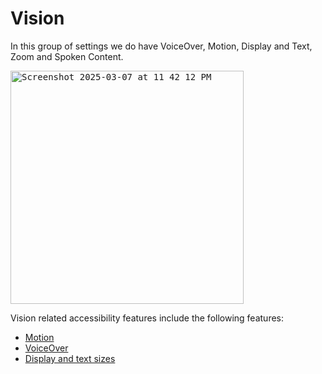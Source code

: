 # Vision
In this group of settings we do have VoiceOver, Motion, Display and Text, Zoom and Spoken Content.

<kbd>
<img width="373" alt="Screenshot 2025-03-07 at 11 42 12 PM" src="https://github.com/user-attachments/assets/ae2ff757-c590-4b72-ba8c-f064bfbbfaf9" />
</kbd>


Vision related accessibility features include the following features:
- [Motion](https://github.com/barbaramartina/swiftui-accessibility-tutorial/blob/main/motion.md)
- [VoiceOver](https://github.com/barbaramartina/swiftui-accessibility-tutorial/blob/main/voiceover.md)
- [Display and text sizes](https://github.com/barbaramartina/swiftui-accessibility-tutorial/blob/main/display-text.md)

